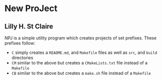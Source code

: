 # New ProJect
## Lilly H. St Claire

NPJ is a simple utility program which creates projects of set prefixes. These prefixes follow:

- `C` simply creates a `README.md`, and `Makefile` files as well as `src`, and `build`
directories
- `CM` similar to the above but creates a `CMakeLists.txt` file instead of a `Makefile`
- `CB` similar to the above but creates a `make.sh` file instead of a `Makefile`


